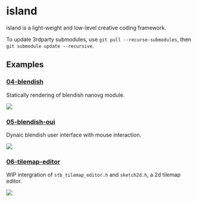 island
============

island is a light-weight and low-level creative coding framework.

To update 3rdparty submodules, use `git pull --recurse-submodules`, then `git submodule update --recursive`.


Examples
--------

### [04-blendish](https://github.com/vinjn/island/tree/master/examples/04-blendish)

Statically rendering of blendish nanovg module.

![](https://github.com/vinjn/island/raw/master/examples/04-blendish/screenshot.png)

### [05-blendish-oui](https://github.com/vinjn/island/tree/master/examples/05-blendish-oui)

Dynaic blendish user interface with mouse interaction.

![](https://github.com/vinjn/island/raw/master/examples/05-blendish-oui/screenshot.png)

### [06-tilemap-editor](https://github.com/vinjn/island/tree/master/examples/06-tilemap-editor)

WIP intergration of `stb_tilemap_editor.h` and `sketch2d.h`, a 2d tilemap editor.

![](https://github.com/vinjn/island/raw/master/examples/06-tilemap-editor/screenshot.png)
